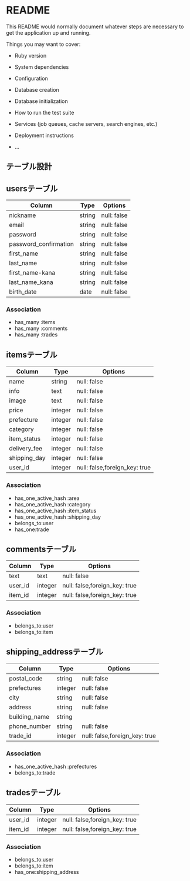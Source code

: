 # README

This README would normally document whatever steps are necessary to get the
application up and running.

Things you may want to cover:

* Ruby version

* System dependencies

* Configuration

* Database creation

* Database initialization

* How to run the test suite

* Services (job queues, cache servers, search engines, etc.)

* Deployment instructions

* ...

## テーブル設計

## usersテーブル
|Column|Type|Options|
|------|----|-------|
|nickname|string|null: false|
|email|string|null: false|
|password|string|null: false|
|password_confirmation|string|null: false|
|first_name|string|null: false|
|last_name|string|null: false|
|first_name-kana|string|null: false|
|last_name_kana|string|null: false|
|birth_date|date|null: false|

### Association
- has_many :items
- has_many :comments
- has_many :trades

## itemsテーブル
|Column|Type|Options|
|------|----|-------|
|name|string|null: false|
|info|text|null: false|
|image|text|null: false|
|price|integer|null: false|
|prefecture|integer|null: false|
|category|integer|null: false|
|item_status|integer|null: false|
|delivery_fee|integer|null: false|
|shipping_day|integer|null: false|
|user_id|integer|null: false,foreign_key: true|


### Association
- has_one_active_hash :area
- has_one_active_hash :category
- has_one_active_hash :item_status
- has_one_active_hash :shipping_day
- belongs_to:user
- has_one:trade


## commentsテーブル
|Column|Type|Options|
|------|----|-------|
|text|text|null: false|
|user_id|integer|null: false,foreign_key: true|
|item_id|integer|null: false,foreign_key: true|


### Association
- belongs_to:user
- belongs_to:item


## shipping_addressテーブル
|Column|Type|Options|
|------|----|-------|
|postal_code|string|null: false|
|prefectures|integer|null: false|
|city|string|null: false|
|address|string|null: false|
|building_name|string||
|phone_number|string|null: false|
|trade_id|integer|null: false,foreign_key: true|


### Association
- has_one_active_hash :prefectures
- belongs_to:trade

## tradesテーブル
|Column|Type|Options|
|------|----|-------|
|user_id|integer|null: false,foreign_key: true|
|item_id|integer|null: false,foreign_key: true|


### Association
- belongs_to:user
- belongs_to:item
- has_one:shipping_address
